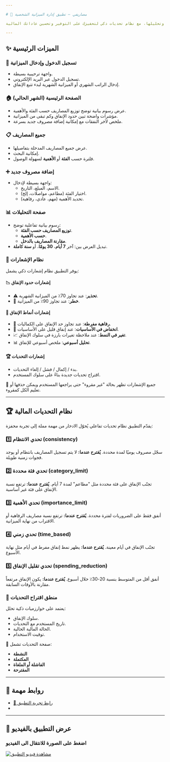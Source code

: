 ```yaml
---

# 💸 مصاريفي – تطبيق إدارة الميزانية الشخصية

تطبيق يساعدك على تتبع مصاريفك اليومية وتحليلها، مع نظام تحديات ذكي لتحفيزك على التوفير وتحسين عاداتك المالية.

---
```


## ✨ الميزات الرئيسية

### 🔐 تسجيل الدخول وإدخال الميزانية
- واجهة ترحيبية بسيطة.
- تسجيل الدخول عبر البريد الإلكتروني.
- إدخال الراتب الشهري أو الميزانية الشهرية لبدء تتبع الإنفاق.

### 🏠 الصفحة الرئيسية (الشهر الحالي)
- عرض رسوم بيانية توضح توزيع المصاريف حسب الفئة والأهمية.
- مؤشرات واضحة تبين حدود الإنفاق وكم تبقى من الميزانية.
- ملخص لآخر النفقات مع إمكانية إضافة مصروف جديد بسرعة.

### 📋 جميع المصاريف
- عرض جميع المصاريف المدخلة بتفاصيلها.
- إمكانية البحث.
- فلترة حسب **الفئة** أو **الأهمية** لسهولة الوصول.

### ➕ إضافة مصروف جديد
- واجهة بسيطة لإدخال:
  - الاسم، المبلغ، التاريخ.
  - اختيار الفئة (مطاعم، مواصلات، إلخ).
  - تحديد الأهمية (مهم، عادي، رفاهية).

### 📊 صفحة التحليلات
- رسوم بيانية تفاعلية توضح:
  - **توزيع المصاريف حسب الفئة**.
  - **حسب الأهمية**.
  - **مقارنة المصاريف بالدخل**.
- تبديل العرض بين: آخر **7 أيام**، **30 يومًا**، أو **سنة كاملة**.

### 🔔 نظام الإشعارات
يوفر التطبيق نظام إشعارات ذكي يشمل:

#### 📉 إشعارات حدود الإنفاق
- ⚠️ **تحذير**: عند تجاوز 70٪ من الميزانية الشهرية.
- 🚨 **خطر**: عند تجاوز 90٪ من الميزانية.

#### 💎 إشعارات أنماط الإنفاق
- 💎 **رفاهية مفرطة**: عند تجاوز حد الإنفاق على الكماليات.
- 🛒 **انخفاض في الأساسيات**: عند إنفاق قليل على الأساسيات.
- 📈 **تغير في النمط**: عند ملاحظة تغيرات بارزة في سلوك الإنفاق.
- 📊 **تحليل أسبوعي**: ملخص أسبوعي للإنفاق.

#### 🏆 إشعارات التحديات
- بدء / إكمال / فشل / إلغاء التحديات.
- اقتراح تحديات جديدة بناءً على سلوك المستخدم.

🔸 جميع الإشعارات تظهر بحالة "غير مقروء" حتى يراجعها المستخدم ويمكن حذفها أو تعليم الكل كمقروء.

---

## 🏆 نظام التحديات المالية

يقدّم التطبيق نظام تحديات تفاعلي يُحوّل الادخار من مهمة مملة إلى تجربة محفزة:

### 1️⃣ تحدي الانتظام (consistency)
سجّل مصروف يوميًا لمدة محددة.
**يُقترح عندما:** لا يتم تسجيل المصاريف بانتظام أو يوجد فجوات زمنية طويلة.

### 2️⃣ تحدي فئة محددة (category_limit)
تجنّب الإنفاق على فئة محددة مثل "مطاعم" لمدة 7 أيام.
**يُقترح عندما:** ترتفع نسبة الإنفاق على فئة غير أساسية.

### 3️⃣ تحدي الأهمية (importance_limit)
أنفق فقط على الضروريات لفترة محددة.
**يُقترح عندما:** ترتفع نسبة مصاريف الرفاهية أو الاقتراب من نهاية الميزانية.

### 4️⃣ تحدي زمني (time_based)
تجنّب الإنفاق في أيام معينة.
**يُقترح عندما:** يظهر نمط إنفاق مفرط في أيام مثل نهاية الأسبوع.

### 5️⃣ تحدي تقليل الإنفاق (spending_reduction)
أنفق أقل من المتوسط بنسبة 20-30٪ خلال أسبوع.
**يُقترح عندما:** يكون الإنفاق مرتفعاً مقارنة بالأوقات السابقة.

### 🔁 منطق اقتراح التحديات
يعتمد على خوارزميات ذكية تحلل:
- سلوك الإنفاق.
- تاريخ المستخدم مع التحديات.
- الحالة المالية الحالية.
- توقيت الاستخدام.

📂 صفحة التحديات تشمل:
- **النشطة**
- **المكتملة**
- **الفاشلة أو الملغاة**
- **المقترحة**

---

## 📱 روابط مهمة

- [🔗 رابط تجربة التطبيق](https://challange-app-hammadiehsafa.replit.app/auth)
- 

---
## 🎥 عرض التطبيق بالفيديو

### اضغط على الصورة للانتقال الى الفيديو

[![مشاهدة فيديو التطبيق](https://github.com/user-attachments/assets/fd2baea5-1779-4322-b6d5-0b6d99a46602)](https://github.com/user-attachments/assets/fd2baea5-1779-4322-b6d5-0b6d99a46602)


